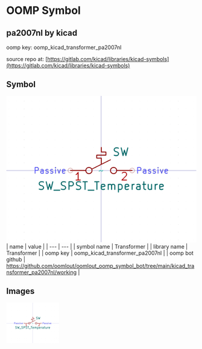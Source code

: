 # OOMP Symbol  
## pa2007nl  by kicad  
  
oomp key: oomp_kicad_transformer_pa2007nl  
  
source repo at: [https://gitlab.com/kicad/libraries/kicad-symbols](https://gitlab.com/kicad/libraries/kicad-symbols)  
## Symbol  
  
[![working.png](working_600.png)](working.png)  
| name | value | 
| --- | --- | 
| symbol name | Transformer | 
| library name | Transformer | 
| oomp key | oomp_kicad_transformer_pa2007nl | 
| oomp bot github | https://github.com/oomlout/oomlout_oomp_symbol_bot/tree/main/kicad_transformer_pa2007nl/working | 
## Images  
  
[![working.png](working_140.png)](working.png)  
